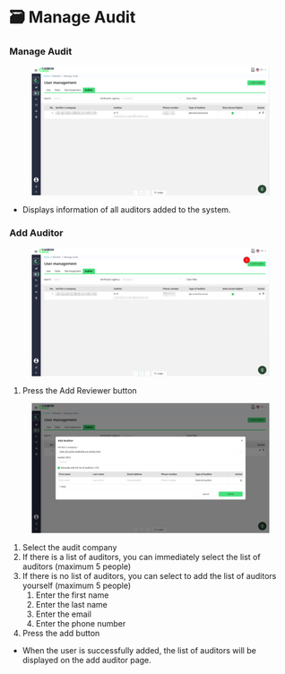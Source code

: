 # 🗃️ Manage Audit

### Manage Audit

<figure><img src="../../.gitbook/assets/image (27).png" alt=""><figcaption></figcaption></figure>

* Displays information of all auditors added to the system.

### Add Auditor

<figure><img src="../../.gitbook/assets/image (28).png" alt=""><figcaption></figcaption></figure>

1. Press the Add Reviewer button

<figure><img src="../../.gitbook/assets/image (29).png" alt=""><figcaption></figcaption></figure>

1. Select the audit company
2. If there is a list of auditors, you can immediately select the list of auditors (maximum 5 people)
3. If there is no list of auditors, you can select to add the list of auditors yourself (maximum 5 people)
   1. Enter the first name
   2. Enter the last name
   3. Enter the email
   4. Enter the phone number
4. Press the add button

* When the user is successfully added, the list of auditors will be displayed on the add auditor page.
